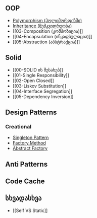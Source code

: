 
## OOP
- [Polymorphism (პოლიმორფიზმი)](OOP/01-Polymorphism%20(%E1%83%9E%E1%83%9D%E1%83%9A%E1%83%98%E1%83%9B%E1%83%9D%E1%83%A0%E1%83%A4%E1%83%98%E1%83%96%E1%83%9B%E1%83%98).md)
- [Inheritance (მემკვიდრეობა)](OOP/02-Inheritance%20(%E1%83%9B%E1%83%94%E1%83%9B%E1%83%99%E1%83%95%E1%83%98%E1%83%93%E1%83%A0%E1%83%94%E1%83%9D%E1%83%91%E1%83%90).md)
- [[03-Composition (კომპოზიცია)]] 
- [[04-Encapsulation (ინკაფსულაცია)]]
- [[05-Abstraction (აბსტრაქცია)]]

## Solid
- [[00-SOLID ის შესახებ]]
- [[01-Single Responsibility]]
- [[02-Open Closed]]
- [[03-Liskov Substitution]]
- [[04-Interface Segregation]]
- [[05-Dependency Inversion]]

## Design Patterns
### Creational
- [Singleton Pattern](Design-Patterns/01-Creational/01-Singleton.md)
- [Factory Method](Design-Patterns/01-Creational/02-Factory%20Method.md)
- [Abstract Factory](Design-Patterns/01-Creational/03-Abstract%20Factory.md)


## Anti Patterns


## Code Cache

## სხვადასხვა

-  [[Self VS Static]]

